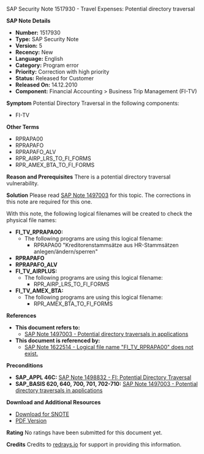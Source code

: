 SAP Security Note 1517930 - Travel Expenses: Potential directory traversal

**SAP Note Details**
- **Number:** 1517930
- **Type:** SAP Security Note
- **Version:** 5
- **Recency:** New
- **Language:** English
- **Category:** Program error
- **Priority:** Correction with high priority
- **Status:** Released for Customer
- **Released On:** 14.12.2010
- **Component:** Financial Accounting > Business Trip Management (FI-TV)

**Symptom**
Potential Directory Traversal in the following components:
- FI-TV

**Other Terms**
- RPRAPA00
- RPRAPAFO
- RPRAPAFO_ALV
- RPR_AIRP_LRS_TO_FI_FORMS
- RPR_AMEX_BTA_TO_FI_FORMS

**Reason and Prerequisites**
There is a potential directory traversal vulnerability.

**Solution**
Please read [SAP Note 1497003](https://me.sap.com/notes/1497003) for this topic. The corrections in this note are required for this one.

With this note, the following logical filenames will be created to check the physical file names:

- **FI_TV_RPRAPA00:**
  - The following programs are using this logical filename:
    - RPRAPA00 "Kreditorenstammsätze aus HR-Stammsätzen anlegen/ändern/sperren"
- **RPRAPAFO**
- **RPRAPAFO_ALV**
- **FI_TV_AIRPLUS:**
  - The following programs are using this logical filename:
    - RPR_AIRP_LRS_TO_FI_FORMS
- **FI_TV_AMEX_BTA:**
  - The following programs are using this logical filename:
    - RPR_AMEX_BTA_TO_FI_FORMS

**References**
- **This document refers to:**
  - [SAP Note 1497003 - Potential directory traversals in applications](https://me.sap.com/notes/1497003)
- **This document is referenced by:**
  - [SAP Note 1622514 - Logical file name "FI_TV_RPRAPA00" does not exist.](https://me.sap.com/notes/1622514)

**Preconditions**
- **SAP_APPL 46C:** [SAP Note 1498832 - FI: Potential Directory Traversal](https://me.sap.com/notes/1498832)
- **SAP_BASIS 620, 640, 700, 701, 702-710:** [SAP Note 1497003 - Potential directory traversals in applications](https://me.sap.com/notes/1497003)

**Download and Additional Resources**
- [Download for SNOTE](https://notesdownloads.sap.com/note/0040000008999692017)
- [PDF Version](https://me.sap.com/sap/support/sfm/notes/print/0001517930?language=en-US&token=16F0AFFD3A3D5279ACF82140F482ECF9)

**Rating**
No ratings have been submitted for this document yet.

**Credits**
Credits to [redrays.io](https://redrays.io) for support in providing this information.